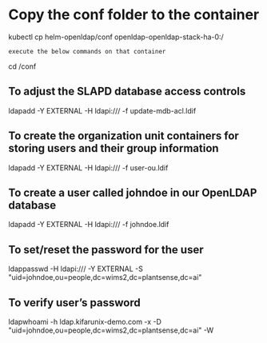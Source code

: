 # Copy the conf folder to the container

kubectl cp helm-openldap/conf openldap-openldap-stack-ha-0:/

``` execute the below commands on that container ```

cd /conf

## To adjust the SLAPD database access controls

ldapadd -Y EXTERNAL -H ldapi:/// -f update-mdb-acl.ldif

## To create the organization unit containers for storing users and their group information

ldapadd -Y EXTERNAL -H ldapi:/// -f user-ou.ldif

## To create a user called johndoe in our OpenLDAP database

ldapadd -Y EXTERNAL -H ldapi:/// -f johndoe.ldif

## To set/reset the password for the user

ldappasswd -H ldapi:/// -Y EXTERNAL -S "uid=johndoe,ou=people,dc=wims2,dc=plantsense,dc=ai"

## To verify user’s password

ldapwhoami -h ldap.kifarunix-demo.com -x -D "uid=johndoe,ou=people,dc=wims2,dc=plantsense,dc=ai" -W